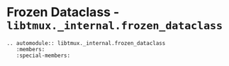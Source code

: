 # Frozen Dataclass - `libtmux._internal.frozen_dataclass`

```{eval-rst}
.. automodule:: libtmux._internal.frozen_dataclass
   :members:
   :special-members:

```
